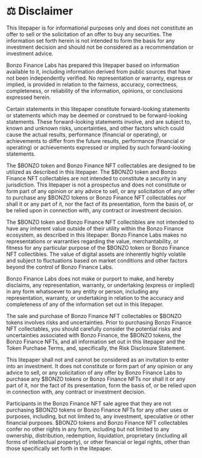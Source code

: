 # ⚖️ Disclaimer

This litepaper is for informational purposes only and does not constitute an offer to sell or the solicitation of an offer to buy any securities. The information set forth herein is not intended to form the basis for any investment decision and should not be considered as a recommendation or investment advice.

Bonzo Finance Labs has prepared this litepaper based on information available to it, including information derived from public sources that have not been independently verified. No representation or warranty, express or implied, is provided in relation to the fairness, accuracy, correctness, completeness, or reliability of the information, opinions, or conclusions expressed herein.

Certain statements in this litepaper constitute forward-looking statements or statements which may be deemed or construed to be forward-looking statements. These forward-looking statements involve, and are subject to, known and unknown risks, uncertainties, and other factors which could cause the actual results, performance (financial or operating), or achievements to differ from the future results, performance (financial or operating) or achievements expressed or implied by such forward-looking statements.

The $BONZO token and Bonzo Finance NFT collectables are designed to be utilized as described in this litepaper. The $BONZO token and Bonzo Finance NFT collectables are not intended to constitute a security in any jurisdiction. This litepaper is not a prospectus and does not constitute or form part of any opinion or any advice to sell, or any solicitation of any offer to purchase any $BONZO tokens or Bonzo Finance NFT collectables nor shall it or any part of it, nor the fact of its presentation, form the basis of, or be relied upon in connection with, any contract or investment decision.

The $BONZO token and Bonzo Finance NFT collectibles are not intended to have any inherent value outside of their utility within the Bonzo Finance ecosystem, as described in this litepaper. Bonzo Finance Labs makes no representations or warranties regarding the value, merchantability, or fitness for any particular purpose of the $BONZO token or Bonzo Finance NFT collectibles. The value of digital assets are inherently highly volatile and subject to fluctuations based on market conditions and other factors beyond the control of Bonzo Finance Labs.

Bonzo Finance Labs does not make or purport to make, and hereby disclaims, any representation, warranty, or undertaking (express or implied) in any form whatsoever to any entity or person, including any representation, warranty, or undertaking in relation to the accuracy and completeness of any of the information set out in this litepaper.

The sale and purchase of Bonzo Finance NFT collectables or $BONZO tokens involves risks and uncertainties. Prior to purchasing Bonzo Finance NFT collectables, you should carefully consider the potential risks and uncertainties associated with Bonzo Finance, the $BONZO tokens, the Bonzo Finance NFTs, and all information set out in this litepaper and the Token Purchase Terms, and, specifically, the Risk Disclosure Statement.

This litepaper shall not and cannot be considered as an invitation to enter into an investment. It does not constitute or form part of any opinion or any advice to sell, or any solicitation of any offer by Bonzo Finance Labs to purchase any $BONZO tokens or Bonzo Finance NFTs nor shall it or any part of it, nor the fact of its presentation, form the basis of, or be relied upon in connection with, any contract or investment decision.

Participants in the Bonzo Finance NFT sale agree that they are not purchasing $BONZO tokens or Bonzo Finance NFTs for any other uses or purposes, including, but not limited to, any investment, speculative or other financial purposes. $BONZO tokens and Bonzo Finance NFT collectables confer no other rights in any form, including but not limited to any ownership, distribution, redemption, liquidation, proprietary (including all forms of intellectual property), or other financial or legal rights, other than those specifically set forth in the litepaper.
